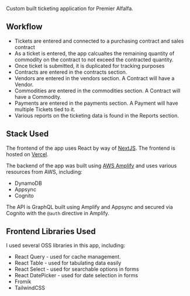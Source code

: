 Custom built ticketing application for Premier Alfalfa.

## Workflow

- Tickets are entered and connected to a purchasing contract and sales contract
- As a ticket is entered, the app calcualtes the remaining quantity of commodity on the contract to not exceed the contracted quantity.
- Once ticket is submitted, it is duplicated for tracking purposes
- Contracts are entered in the contracts section.
- Vendors are entered in the vendors section. A Contract will have a Vendor.
- Commodities are entered in the commodities section. A Contract will have a Commodity.
- Payments are entered in the payments section. A Payment will have multiple Tickets tied to it.
- Various reports on the ticketing data is found in the Reports section.

## Stack Used

The frontend of the app uses React by way of [NextJS](https://nextjs.org/). The frontend is hosted on [Vercel](https://vercel.com/).

The backend of the app was built using [AWS Amplify](https://aws.amazon.com/amplify/) and uses various resources from AWS, including:

- DynamoDB
- Appsync
- Cognito

The API is GraphQL built using Amplify and Appsync and secured via Cognito with the `@auth` directive in Amplify.

## Frontend Libraries Used

I used several OSS libraries in this app, including:

- React Query - used for cache management.
- React Table - used for tabulating data easily
- React Select - used for searchable options in forms
- React DatePicker - used for date selection in forms
- Fromik
- TailwindCSS
